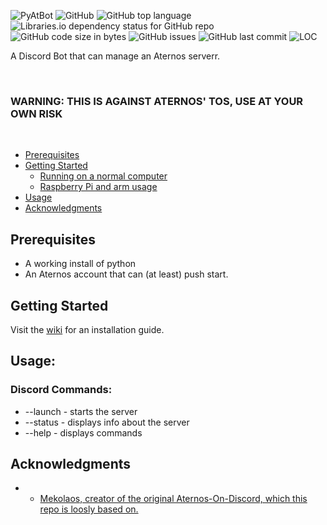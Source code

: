 ![PyAtBot](https://repository-images.githubusercontent.com/457308479/f3408eec-a02b-4846-9484-180cfb0be4d3)
![GitHub](https://img.shields.io/github/license/kozabrada123/PyAtBot)
![GitHub top language](https://img.shields.io/github/languages/top/kozabrada123/PyAtBot)
![Libraries.io dependency status for GitHub repo](https://img.shields.io/librariesio/github/kozabrada123/PyAtBot)
![GitHub code size in bytes](https://img.shields.io/github/languages/code-size/kozabrada123/PyAtBot)
![GitHub issues](https://img.shields.io/github/issues/kozabrada123/PyAtBot)
![GitHub last commit](https://img.shields.io/github/last-commit/kozabrada123/PyAtBot)
![LOC](https://img.shields.io/tokei/lines/github/kozabrada123/PyAtBot)


A Discord Bot that can manage an Aternos serverr.


<br/>

### **WARNING: THIS IS AGAINST ATERNOS' TOS, USE AT YOUR OWN RISK**


<br/>


  - [Prerequisites](#prerequisites)
  - [Getting Started](#getting-started)
    - [Running on a normal computer](../../wiki/Windows---Mac---Linux-(x64)-Setup)
    - [Raspberry Pi and arm usage](../../wiki/RPI---Arm-setup)
  - [Usage](#usage)
  - [Acknowledgments](#acknowledgments)



## Prerequisites

* A working install of python
* An Aternos account that can (at least) push start.



## Getting Started

Visit the [wiki](../../wiki) for an installation guide.

## Usage:

### Discord Commands:
* --launch - starts the server
* --status - displays info about the server
* --help - displays commands



## Acknowledgments

* - [Mekolaos, creator of the original Aternos-On-Discord, which this repo is loosly based on.](https://github.com/Mekolaos)


